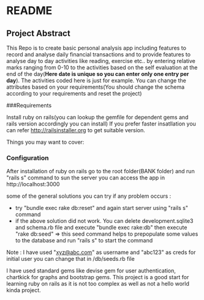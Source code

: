 # README
## Project Abstract

This Repo is to create basic personal analysis app including features to record and analyse daily financial transactions and to provide features to analyse day to day activities like reading, exercise etc.. by entering relative marks ranging from 0-10 to the activities based on the self evaluation at the end of the day(**Here date is unique so you can enter only one entry per day**). The activities coded here is just for example. You can change the attributes based on your requirements(You should change the schema according to your requirements and reset the project)

###Requirements

Install ruby on rails(you can lookup the gemfile for dependent gems and rails version accordingly you can install)
If you prefer faster insatllation you can refer http://railsinstaller.org to get suitable version.

Things you may want to cover:

### Configuration

After installation of ruby on rails go to the root folder(BANK folder) and run "rails s" command to sun the server
you can access the app in http://localhost:3000

some of the general solutions you can try if any problem occurs :
  - try "bundle exec rake db:reset" and again start server using "rails s" command
  - if the above solution did not work. You can delete development.sqlite3 and schema.rb file and
    execute "bundle exec rake:db"
    then execute "rake db:seed" => this seed command helps to prepopulate some values to the database
    and run "rails s" to start the command
    
 Note : I have used "xyz@abc.com" as username and "abc123" as creds for initial user you can change that in /db/seeds.rb file

I have used standard gems like devise gem for user authentication, chartkick for graphs and bootstrap gems. This project is a good start for learning ruby on rails as it is not too complex as well as not a hello world kinda project.
